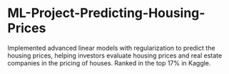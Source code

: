 # ML-Project-Predicting-Housing-Prices
Implemented advanced linear models with regularization to predict the housing prices, helping investors evaluate housing prices and real estate companies in the pricing of houses. Ranked in the top 17% in Kaggle.
